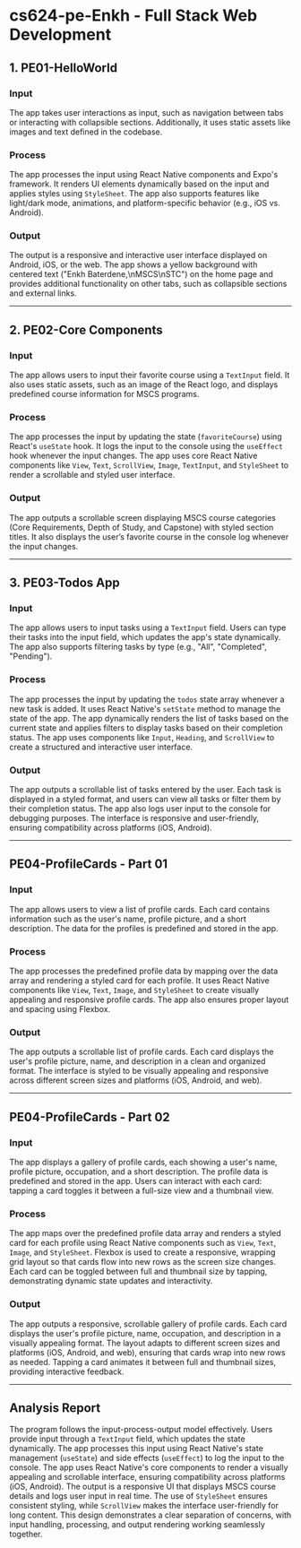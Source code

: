 # cs624-pe-Enkh - Full Stack Web Development

## 1. PE01-HelloWorld

### Input
The app takes user interactions as input, such as navigation between tabs or interacting with collapsible sections. Additionally, it uses static assets like images and text defined in the codebase.

### Process
The app processes the input using React Native components and Expo's framework. It renders UI elements dynamically based on the input and applies styles using `StyleSheet`. The app also supports features like light/dark mode, animations, and platform-specific behavior (e.g., iOS vs. Android).

### Output
The output is a responsive and interactive user interface displayed on Android, iOS, or the web. The app shows a yellow background with centered text ("Enkh Baterdene,\nMSCS\nSTC") on the home page and provides additional functionality on other tabs, such as collapsible sections and external links.

---

## 2. PE02-Core Components

### Input
The app allows users to input their favorite course using a `TextInput` field. It also uses static assets, such as an image of the React logo, and displays predefined course information for MSCS programs.

### Process
The app processes the input by updating the state (`favoriteCourse`) using React's `useState` hook. It logs the input to the console using the `useEffect` hook whenever the input changes. The app uses core React Native components like `View`, `Text`, `ScrollView`, `Image`, `TextInput`, and `StyleSheet` to render a scrollable and styled user interface.

### Output
The app outputs a scrollable screen displaying MSCS course categories (Core Requirements, Depth of Study, and Capstone) with styled section titles. It also displays the user’s favorite course in the console log whenever the input changes.

---

## 3. PE03-Todos App

### Input
The app allows users to input tasks using a `TextInput` field. Users can type their tasks into the input field, which updates the app's state dynamically. The app also supports filtering tasks by type (e.g., "All", "Completed", "Pending").

### Process
The app processes the input by updating the `todos` state array whenever a new task is added. It uses React Native's `setState` method to manage the state of the app. The app dynamically renders the list of tasks based on the current state and applies filters to display tasks based on their completion status. The app uses components like `Input`, `Heading`, and `ScrollView` to create a structured and interactive user interface.

### Output
The app outputs a scrollable list of tasks entered by the user. Each task is displayed in a styled format, and users can view all tasks or filter them by their completion status. The app also logs user input to the console for debugging purposes. The interface is responsive and user-friendly, ensuring compatibility across platforms (iOS, Android).

---


## PE04-ProfileCards - Part 01

### Input
The app allows users to view a list of profile cards. Each card contains information such as the user's name, profile picture, and a short description. The data for the profiles is predefined and stored in the app.

### Process
The app processes the predefined profile data by mapping over the data array and rendering a styled card for each profile. It uses React Native components like `View`, `Text`, `Image`, and `StyleSheet` to create visually appealing and responsive profile cards. The app also ensures proper layout and spacing using Flexbox.

### Output
The app outputs a scrollable list of profile cards. Each card displays the user's profile picture, name, and description in a clean and organized format. The interface is styled to be visually appealing and responsive across different screen sizes and platforms (iOS, Android, and web).

---


## PE04-ProfileCards - Part 02

### Input
The app displays a gallery of profile cards, each showing a user's name, profile picture, occupation, and a short description. The profile data is predefined and stored in the app. Users can interact with each card: tapping a card toggles it between a full-size view and a thumbnail view.

### Process
The app maps over the predefined profile data array and renders a styled card for each profile using React Native components such as `View`, `Text`, `Image`, and `StyleSheet`. Flexbox is used to create a responsive, wrapping grid layout so that cards flow into new rows as the screen size changes. Each card can be toggled between full and thumbnail size by tapping, demonstrating dynamic state updates and interactivity.

### Output
The app outputs a responsive, scrollable gallery of profile cards. Each card displays the user's profile picture, name, occupation, and description in a visually appealing format. The layout adapts to different screen sizes and platforms (iOS, Android, and web), ensuring that cards wrap into new rows as needed. Tapping a card animates it between full and thumbnail sizes, providing interactive feedback.


---

## Analysis Report

The program follows the input-process-output model effectively. Users provide input through a `TextInput` field, which updates the state dynamically. The app processes this input using React Native's state management (`useState`) and side effects (`useEffect`) to log the input to the console. The app uses React Native's core components to render a visually appealing and scrollable interface, ensuring compatibility across platforms (iOS, Android). The output is a responsive UI that displays MSCS course details and logs user input in real time. The use of `StyleSheet` ensures consistent styling, while `ScrollView` makes the interface user-friendly for long content. This design demonstrates a clear separation of concerns, with input handling, processing, and output rendering working seamlessly together.

